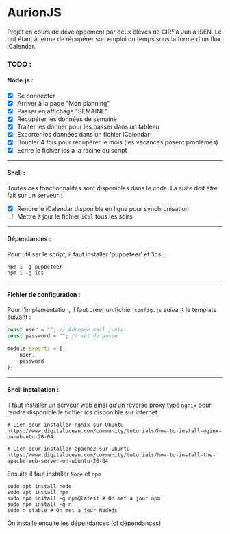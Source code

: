# AurionJS

Projet en cours de développement par deux élèves de CIR² à Junia ISEN. Le but étant à terme de récupérer son emploi du temps sous la forme d'un flux iCalendar. 

### TODO :
#### Node.js :
- [x] Se connecter
- [x] Arriver à la page "Mon planning"
- [x] Passer en affichage "SEMAINE"
- [x] Récupérer les données de semaine
- [x] Traiter les donner pour les passer dans un tableau
- [x] Exporter les données dans un fichier iCalendar
- [x] Boucler 4 fois pour récupérer le mois (les vacances posent problèmes) 
- [x] Ecrire le fichier ics à la racine du script
----------------------------------------------------------------------------------------------

#### Shell :
Toutes ces fonctionnalités sont disponibles dans le code. 
La suite doit être fait sur un serveur : 
- [x] Rendre le iCalendar disponible en ligne pour synchronisation
- [ ] Mettre à jour le fichier `iCal` tous les soirs

----------------------------------------------------------------------------------------------

#### Dépendances :

Pour utiliser le script, il faut installer 'puppeteer' et 'ics' :
```console
npm i -g puppeteer
npm i -g ics
```
----------------------------------------------------------------------------------------------

#### Fichier de configuration :

Pour l'implementation, il faut créer un fichier `config.js` suivant le template suivant : 

```js
const user = ""; // Adresse mail junia
const password = ""; // mot de passe

module.exports = {
    user,
    password
};
```

----------------------------------------------------------------------------------------------

#### Shell installation :

Il faut installer un serveur web ainsi qu'un reverse proxy type `ngnix` pour rendre disponible le fichier ics disponible sur internet. 

```console
# Lien pour installer ngnix sur Ubuntu
https://www.digitalocean.com/community/tutorials/how-to-install-nginx-on-ubuntu-20-04

# Lien pour installer apache2 sur Ubuntu
https://www.digitalocean.com/community/tutorials/how-to-install-the-apache-web-server-on-ubuntu-20-04
```

Ensuite il faut installer `Node` et `npm`

```console
sudo apt install node
sudo apt install npm
sudo npm install -g npm@latest # On met à jour npm
sudo npm install -g n
sudo n stable # On met à jour Nodejs
```

On installe ensuite les dépendances (cf dépendances)

